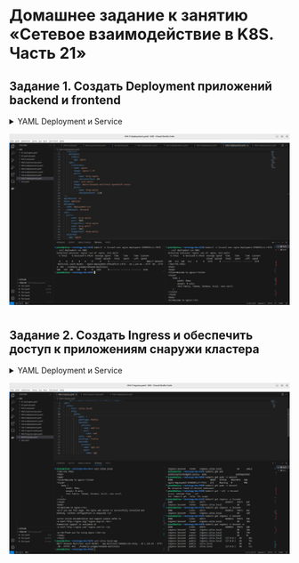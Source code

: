 # Домашнее задание к занятию «Сетевое взаимодействие в K8S. Часть 21»

## Задание 1. Создать Deployment приложений backend и frontend

<details>
<summary>YAML Deployment и Service
</summary>
```
apiVersion: apps/v1
kind: Deployment
metadata:
  name: nginx-deployment
  namespace: lesson4
  labels:
    app: nginx
spec:
  replicas: 1
  selector:
    matchLabels:
      app: nginx
  template:
    metadata:
      labels:
        app: nginx
    spec:
      containers:
      - name: nginx
        image: nginx:1.19
        ports:
          - name: http-nginx
            containerPort: 80
      - name: init-multi
        image: wbitt/network-multitool:openshift-extra
        ports:
          - name: http-multi
            containerPort: 1180
---
apiVersion: v1
kind: Service
metadata:
  name: deployment-svc
  namespace: lesson3
spec:
  ports:
    - name: http-nginx
      port: 9001
      targetPort: http-nginx
    - name: http-multi
      port: 9002
      targetPort: http-multi
  selector:
    app: nginx
---
apiVersion: v1
kind: Pod
metadata:
  name: ext-multi
  namespace: lesson3
  labels:
    app: multi
spec:
  containers:
  - name: ext-multi
    image: wbitt/network-multitool
    ports:
      - name: ext-multi
        containerPort: 443
```
</details>

![screen](/screen/12-adminkube-05-1.png)

#

## Задание 2. Создать Ingress и обеспечить доступ к приложениям снаружи кластера

<details>
<summary>YAML Deployment и Service
</summary>
```
```
</details>

![screen](/screen/12-adminkube-05-2.png)

#